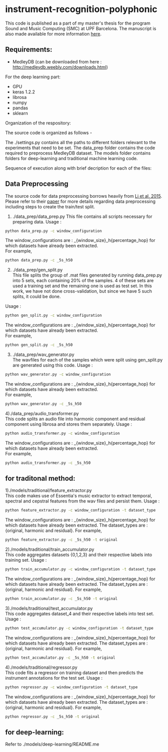 # instrument-recognition-polyphonic
This code is published as a part of my master's thesis for the program Sound and Music Computing (SMC) at UPF Barcelona. The manuscript is also made available for more information [here](https://github.com/kvsphantom/instrument-recognition-polyphonic/blob/master/Venkatesh_SMC_THESIS.pdf).

## Requirements: 
* MedleyDB (can be downloaded from here : http://medleydb.weebly.com/downloads.html)

For the deep learning part:
* GPU 
* keras 1.2.2
* librosa
* numpy
* pandas
* sklearn

Organization of the respository:  

The source code is organized as follows -  

The ./settings.py contains all the paths to different folders relevant to the experiments that need to be set. The data_prep folder contains the code required to preprocess MedleyDB dataset. The models folder contains folders for deep-learning and traditional machine learning code.

Sequence of execution along with brief decription for each of the files:  

## Data Preprocessing  
The source code for data preprocessing borrows heavily from [Li et al. 2015](https://github.com/glennq/instrument-recognition). Please refer to their [paper](https://arxiv.org/pdf/1511.05520.pdf) for more details regarding data preprocessing including steps to create the train/test split.

1) ./data_prep/data_prep.py 
This file contains all scripts necessary for preparing data.
Usage :
```bash
python data_prep.py -c window_configuration
```
The window_configurations are : _{window_size}_h{percentage_hop} for which datasets have already been extracted.  
For example,
```bash
python data_prep.py -c _5s_h50

```

2) ./data_prep/gen_split.py  
This file splits the group of .mat files generated by running data_prep.py into 5 sets, each containing 20% of the samples. 4 of these sets are used a training set and the remaining one is used as test set. In this work, we have not done cross-validation, but since we have 5 such splits, it could be done.

Usage :
```bash
python gen_split.py -c window_configuration
```
The window_configurations are : _{window_size}_h{percentage_hop} for which datasets have already been extracted.  
For example,
```bash
python gen_split.py -c _5s_h50

```

3) ./data_prep/wav_generator.py  
The wavfiles for each of the samples which were split using gen_split.py are generated using this code.
Usage :
```bash
python wav_generator.py -c window_configuration
```
The window_configurations are : _{window_size}_h{percentage_hop} for which datasets have already been extracted.  
For example,
```bash
python wav_generator.py -c _5s_h50

```

4)./data_prep/audio_transformer.py  
This code splits an audio file into harmonic component and residual component using librosa and stores them separately.
Usage :
```bash
python audio_transformer.py -c window_configuration
```
The window_configurations are : _{window_size}_h{percentage_hop} for which datasets have already been extracted.  
For example,
```bash
python audio_transformer.py -c _5s_h50

```

## for traditonal method:  
1)./models/traditional/feature_extractor.py  
This code makes use of Essentia's music extractor to extract temporal, spectral and cepstral features from the wav files and persist them.
Usage :
```bash
python feature_extractor.py -c window_configuration -t dataset_type

```
The window_configurations are : _{window_size}_h{percentage_hop} for which datasets have already been extracted. The dataset_types are : {original, harmonic and residual}.
For example,
```bash
python feature_extractor.py -c _5s_h50 -t original

```

2)./models/traditional/train_accumulator.py  
This code aggregates datasets {0,1,2,3} and their respective labels into training set.
Usage :
```bash
python train_accumulator.py -c window_configuration -t dataset_type

```
The window_configurations are : _{window_size}_h{percentage_hop} for which datasets have already been extracted. The dataset_types are : {original, harmonic and residual}.
For example,
```bash
python train_accumulator.py -c _5s_h50 -t original

```

3)./models/traditional/test_accumulator.py  
This code aggregates dataset_4 and their respective labels into test set.
Usage :
```bash
python test_accumulator.py -c window_configuration -t dataset_type

```
The window_configurations are : _{window_size}_h{percentage_hop} for which datasets have already been extracted. The dataset_types are : {original, harmonic and residual}.
For example,
```bash
python test_accumulator.py -c _5s_h50 -t original

```

4)./models/traditional/regressor.py  
This code fits a regressor on training dataset and then predicts the instrument annotations for the test set.
Usage :
```bash
python regressor.py -c window_configuration -t dataset_type

```
The window_configurations are : _{window_size}_h{percentage_hop} for which datasets have already been extracted. The dataset_types are : {original, harmonic and residual}.
For example,
```bash
python regressor.py -c _5s_h50 -t original

```

## for deep-learning:  
Refer to ./models/deep-learning/README.me


